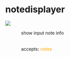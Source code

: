 
<a name=notedisplayer></a><br>
# <b>notedisplayer</b>
<img src="https://www.bespokesynth.com/docs/screenshots/notedisplayer.png"><br>
<div style="display:inline-block;margin-left:50px;">
show input note info<br/><br/>
<br>accepts: <font color=orange>notes</font> <br></div>
